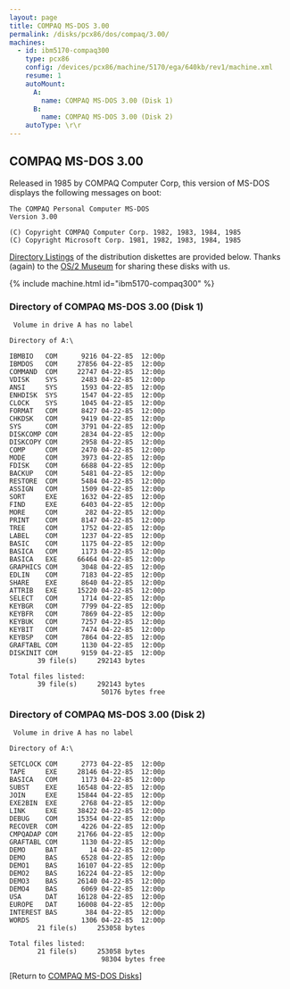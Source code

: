 ```yaml
---
layout: page
title: COMPAQ MS-DOS 3.00
permalink: /disks/pcx86/dos/compaq/3.00/
machines:
  - id: ibm5170-compaq300
    type: pcx86
    config: /devices/pcx86/machine/5170/ega/640kb/rev1/machine.xml
    resume: 1
    autoMount:
      A:
        name: COMPAQ MS-DOS 3.00 (Disk 1)
      B:
        name: COMPAQ MS-DOS 3.00 (Disk 2)
    autoType: \r\r
---
```


COMPAQ MS-DOS 3.00
------------------

Released in 1985 by COMPAQ Computer Corp, this version of MS-DOS displays the following messages on boot:

	The COMPAQ Personal Computer MS-DOS
	Version 3.00
	
	(C) Copyright COMPAQ Computer Corp. 1982, 1983, 1984, 1985
	(C) Copyright Microsoft Corp. 1981, 1982, 1983, 1984, 1985

[Directory Listings](#directory-of-compaq-ms-dos-300-disk-1) of the distribution diskettes are provided below.
Thanks (again) to the [OS/2 Museum](http://www.os2museum.com/) for sharing these disks with us.

{% include machine.html id="ibm5170-compaq300" %}

### Directory of COMPAQ MS-DOS 3.00 (Disk 1)

	 Volume in drive A has no label

	Directory of A:\

	IBMBIO   COM      9216 04-22-85  12:00p
	IBMDOS   COM     27856 04-22-85  12:00p
	COMMAND  COM     22747 04-22-85  12:00p
	VDISK    SYS      2483 04-22-85  12:00p
	ANSI     SYS      1593 04-22-85  12:00p
	ENHDISK  SYS      1547 04-22-85  12:00p
	CLOCK    SYS      1045 04-22-85  12:00p
	FORMAT   COM      8427 04-22-85  12:00p
	CHKDSK   COM      9419 04-22-85  12:00p
	SYS      COM      3791 04-22-85  12:00p
	DISKCOMP COM      2834 04-22-85  12:00p
	DISKCOPY COM      2958 04-22-85  12:00p
	COMP     COM      2470 04-22-85  12:00p
	MODE     COM      3973 04-22-85  12:00p
	FDISK    COM      6688 04-22-85  12:00p
	BACKUP   COM      5481 04-22-85  12:00p
	RESTORE  COM      5484 04-22-85  12:00p
	ASSIGN   COM      1509 04-22-85  12:00p
	SORT     EXE      1632 04-22-85  12:00p
	FIND     EXE      6403 04-22-85  12:00p
	MORE     COM       282 04-22-85  12:00p
	PRINT    COM      8147 04-22-85  12:00p
	TREE     COM      1752 04-22-85  12:00p
	LABEL    COM      1237 04-22-85  12:00p
	BASIC    COM      1175 04-22-85  12:00p
	BASICA   COM      1173 04-22-85  12:00p
	BASICA   EXE     66464 04-22-85  12:00p
	GRAPHICS COM      3048 04-22-85  12:00p
	EDLIN    COM      7183 04-22-85  12:00p
	SHARE    EXE      8640 04-22-85  12:00p
	ATTRIB   EXE     15220 04-22-85  12:00p
	SELECT   COM      1714 04-22-85  12:00p
	KEYBGR   COM      7799 04-22-85  12:00p
	KEYBFR   COM      7869 04-22-85  12:00p
	KEYBUK   COM      7257 04-22-85  12:00p
	KEYBIT   COM      7474 04-22-85  12:00p
	KEYBSP   COM      7864 04-22-85  12:00p
	GRAFTABL COM      1130 04-22-85  12:00p
	DISKINIT COM      9159 04-22-85  12:00p
	       39 file(s)     292143 bytes

	Total files listed:
	       39 file(s)     292143 bytes
	                       50176 bytes free

### Directory of COMPAQ MS-DOS 3.00 (Disk 2)

	 Volume in drive A has no label

	Directory of A:\

	SETCLOCK COM      2773 04-22-85  12:00p
	TAPE     EXE     28146 04-22-85  12:00p
	BASICA   COM      1173 04-22-85  12:00p
	SUBST    EXE     16548 04-22-85  12:00p
	JOIN     EXE     15844 04-22-85  12:00p
	EXE2BIN  EXE      2768 04-22-85  12:00p
	LINK     EXE     38422 04-22-85  12:00p
	DEBUG    COM     15354 04-22-85  12:00p
	RECOVER  COM      4226 04-22-85  12:00p
	CMPQADAP COM     21766 04-22-85  12:00p
	GRAFTABL COM      1130 04-22-85  12:00p
	DEMO     BAT        14 04-22-85  12:00p
	DEMO     BAS      6528 04-22-85  12:00p
	DEMO1    BAS     16107 04-22-85  12:00p
	DEMO2    BAS     16224 04-22-85  12:00p
	DEMO3    BAS     26140 04-22-85  12:00p
	DEMO4    BAS      6069 04-22-85  12:00p
	USA      DAT     16128 04-22-85  12:00p
	EUROPE   DAT     16008 04-22-85  12:00p
	INTEREST BAS       384 04-22-85  12:00p
	WORDS             1306 04-22-85  12:00p
	       21 file(s)     253058 bytes

	Total files listed:
	       21 file(s)     253058 bytes
	                       98304 bytes free

[Return to [COMPAQ MS-DOS Disks](/disks/pcx86/dos/compaq/)]
